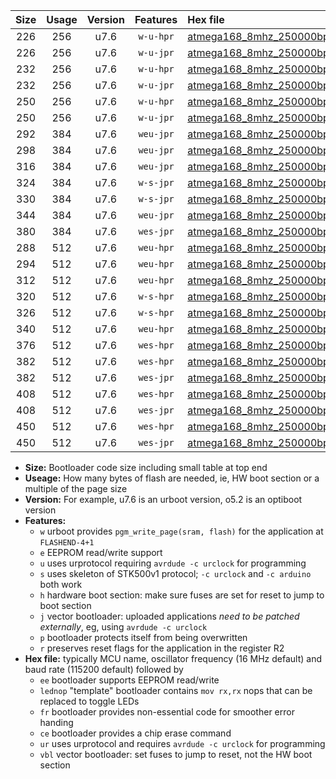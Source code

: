 |Size|Usage|Version|Features|Hex file|
|:-:|:-:|:-:|:-:|:--|
|226|256|u7.6|`w-u-hpr`|[atmega168_8mhz_250000bps_ur.hex](https://raw.githubusercontent.com/stefanrueger/urboot/main/atmega168_8mhz_250000bps_ur.hex)|
|226|256|u7.6|`w-u-jpr`|[atmega168_8mhz_250000bps_ur_vbl.hex](https://raw.githubusercontent.com/stefanrueger/urboot/main/atmega168_8mhz_250000bps_ur_vbl.hex)|
|232|256|u7.6|`w-u-hpr`|[atmega168_8mhz_250000bps_lednop_ur.hex](https://raw.githubusercontent.com/stefanrueger/urboot/main/atmega168_8mhz_250000bps_lednop_ur.hex)|
|232|256|u7.6|`w-u-jpr`|[atmega168_8mhz_250000bps_lednop_ur_vbl.hex](https://raw.githubusercontent.com/stefanrueger/urboot/main/atmega168_8mhz_250000bps_lednop_ur_vbl.hex)|
|250|256|u7.6|`w-u-hpr`|[atmega168_8mhz_250000bps_lednop_fr_ur.hex](https://raw.githubusercontent.com/stefanrueger/urboot/main/atmega168_8mhz_250000bps_lednop_fr_ur.hex)|
|250|256|u7.6|`w-u-jpr`|[atmega168_8mhz_250000bps_lednop_fr_ur_vbl.hex](https://raw.githubusercontent.com/stefanrueger/urboot/main/atmega168_8mhz_250000bps_lednop_fr_ur_vbl.hex)|
|292|384|u7.6|`weu-jpr`|[atmega168_8mhz_250000bps_ee_ur_vbl.hex](https://raw.githubusercontent.com/stefanrueger/urboot/main/atmega168_8mhz_250000bps_ee_ur_vbl.hex)|
|298|384|u7.6|`weu-jpr`|[atmega168_8mhz_250000bps_ee_lednop_ur_vbl.hex](https://raw.githubusercontent.com/stefanrueger/urboot/main/atmega168_8mhz_250000bps_ee_lednop_ur_vbl.hex)|
|316|384|u7.6|`weu-jpr`|[atmega168_8mhz_250000bps_ee_lednop_fr_ur_vbl.hex](https://raw.githubusercontent.com/stefanrueger/urboot/main/atmega168_8mhz_250000bps_ee_lednop_fr_ur_vbl.hex)|
|324|384|u7.6|`w-s-jpr`|[atmega168_8mhz_250000bps_vbl.hex](https://raw.githubusercontent.com/stefanrueger/urboot/main/atmega168_8mhz_250000bps_vbl.hex)|
|330|384|u7.6|`w-s-jpr`|[atmega168_8mhz_250000bps_lednop_vbl.hex](https://raw.githubusercontent.com/stefanrueger/urboot/main/atmega168_8mhz_250000bps_lednop_vbl.hex)|
|344|384|u7.6|`weu-jpr`|[atmega168_8mhz_250000bps_ee_lednop_fr_ce_ur_vbl.hex](https://raw.githubusercontent.com/stefanrueger/urboot/main/atmega168_8mhz_250000bps_ee_lednop_fr_ce_ur_vbl.hex)|
|380|384|u7.6|`wes-jpr`|[atmega168_8mhz_250000bps_ee_vbl.hex](https://raw.githubusercontent.com/stefanrueger/urboot/main/atmega168_8mhz_250000bps_ee_vbl.hex)|
|288|512|u7.6|`weu-hpr`|[atmega168_8mhz_250000bps_ee_ur.hex](https://raw.githubusercontent.com/stefanrueger/urboot/main/atmega168_8mhz_250000bps_ee_ur.hex)|
|294|512|u7.6|`weu-hpr`|[atmega168_8mhz_250000bps_ee_lednop_ur.hex](https://raw.githubusercontent.com/stefanrueger/urboot/main/atmega168_8mhz_250000bps_ee_lednop_ur.hex)|
|312|512|u7.6|`weu-hpr`|[atmega168_8mhz_250000bps_ee_lednop_fr_ur.hex](https://raw.githubusercontent.com/stefanrueger/urboot/main/atmega168_8mhz_250000bps_ee_lednop_fr_ur.hex)|
|320|512|u7.6|`w-s-hpr`|[atmega168_8mhz_250000bps.hex](https://raw.githubusercontent.com/stefanrueger/urboot/main/atmega168_8mhz_250000bps.hex)|
|326|512|u7.6|`w-s-hpr`|[atmega168_8mhz_250000bps_lednop.hex](https://raw.githubusercontent.com/stefanrueger/urboot/main/atmega168_8mhz_250000bps_lednop.hex)|
|340|512|u7.6|`weu-hpr`|[atmega168_8mhz_250000bps_ee_lednop_fr_ce_ur.hex](https://raw.githubusercontent.com/stefanrueger/urboot/main/atmega168_8mhz_250000bps_ee_lednop_fr_ce_ur.hex)|
|376|512|u7.6|`wes-hpr`|[atmega168_8mhz_250000bps_ee.hex](https://raw.githubusercontent.com/stefanrueger/urboot/main/atmega168_8mhz_250000bps_ee.hex)|
|382|512|u7.6|`wes-hpr`|[atmega168_8mhz_250000bps_ee_lednop.hex](https://raw.githubusercontent.com/stefanrueger/urboot/main/atmega168_8mhz_250000bps_ee_lednop.hex)|
|382|512|u7.6|`wes-jpr`|[atmega168_8mhz_250000bps_ee_lednop_vbl.hex](https://raw.githubusercontent.com/stefanrueger/urboot/main/atmega168_8mhz_250000bps_ee_lednop_vbl.hex)|
|408|512|u7.6|`wes-hpr`|[atmega168_8mhz_250000bps_ee_lednop_fr.hex](https://raw.githubusercontent.com/stefanrueger/urboot/main/atmega168_8mhz_250000bps_ee_lednop_fr.hex)|
|408|512|u7.6|`wes-jpr`|[atmega168_8mhz_250000bps_ee_lednop_fr_vbl.hex](https://raw.githubusercontent.com/stefanrueger/urboot/main/atmega168_8mhz_250000bps_ee_lednop_fr_vbl.hex)|
|450|512|u7.6|`wes-hpr`|[atmega168_8mhz_250000bps_ee_lednop_fr_ce.hex](https://raw.githubusercontent.com/stefanrueger/urboot/main/atmega168_8mhz_250000bps_ee_lednop_fr_ce.hex)|
|450|512|u7.6|`wes-jpr`|[atmega168_8mhz_250000bps_ee_lednop_fr_ce_vbl.hex](https://raw.githubusercontent.com/stefanrueger/urboot/main/atmega168_8mhz_250000bps_ee_lednop_fr_ce_vbl.hex)|

- **Size:** Bootloader code size including small table at top end
- **Useage:** How many bytes of flash are needed, ie, HW boot section or a multiple of the page size
- **Version:** For example, u7.6 is an urboot version, o5.2 is an optiboot version
- **Features:**
  + `w` urboot provides `pgm_write_page(sram, flash)` for the application at `FLASHEND-4+1`
  + `e` EEPROM read/write support
  + `u` uses urprotocol requiring `avrdude -c urclock` for programming
  + `s` uses skeleton of STK500v1 protocol; `-c urclock` and `-c arduino` both work
  + `h` hardware boot section: make sure fuses are set for reset to jump to boot section
  + `j` vector bootloader: uploaded applications *need to be patched externally*, eg, using `avrdude -c urclock`
  + `p` bootloader protects itself from being overwritten
  + `r` preserves reset flags for the application in the register R2
- **Hex file:** typically MCU name, oscillator frequency (16 MHz default) and baud rate (115200 default) followed by
  + `ee` bootloader supports EEPROM read/write
  + `lednop` "template" bootloader contains `mov rx,rx` nops that can be replaced to toggle LEDs
  + `fr` bootloader provides non-essential code for smoother error handing
  + `ce` bootloader provides a chip erase command
  + `ur` uses urprotocol and requires `avrdude -c urclock` for programming
  + `vbl` vector bootloader: set fuses to jump to reset, not the HW boot section

